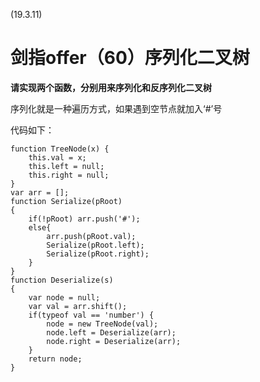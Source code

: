 (19.3.11)
# 剑指offer（60）序列化二叉树

**请实现两个函数，分别用来序列化和反序列化二叉树**

序列化就是一种遍历方式，如果遇到空节点就加入‘#’号

代码如下：

	function TreeNode(x) {
	    this.val = x;
	    this.left = null;
	    this.right = null;
	} 
	var arr = [];
	function Serialize(pRoot)
	{
	    if(!pRoot) arr.push('#');
	    else{
	        arr.push(pRoot.val);
	        Serialize(pRoot.left);
	        Serialize(pRoot.right);
	    }
	}
	function Deserialize(s)
	{
	    var node = null;
	    var val = arr.shift();
	    if(typeof val == 'number') {
	        node = new TreeNode(val);
	        node.left = Deserialize(arr);
	        node.right = Deserialize(arr);
	    }
	    return node;
	}